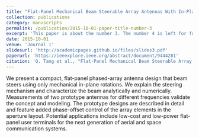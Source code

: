 ```yaml
---
title: "Flat-Panel Mechanical Beam Steerable Array Antennas With In-Plane Rotations: Theory, Design and Low-Cost Implementation"
collection: publications
category: manuscripts
permalink: /publication/2015-10-01-paper-title-number-3
excerpt: 'This paper is about the number 3. The number 4 is left for future work.'
date: 2015-10-01
venue: 'Journal 1'
slidesurl: 'http://academicpages.github.io/files/slides3.pdf'
paperurl: 'https://ieeexplore.ieee.org/abstract/document/9444281'
citation: 'Q. Tang et al., "Flat-Panel Mechanical Beam Steerable Array Antennas With In-Plane Rotations: Theory, Design and Low-Cost Implementation," in IEEE Open Journal of Antennas and Propagation, vol. 2, pp. 679-688, 2021, doi: 10.1109/OJAP.2021.3084842. keywords: {Manganese;Phased arrays;Antennas;Social networking (online);Computer hacking;Prototypes;Apertures;Beam steering;design-to-cost;flat-panel;high altitude platform;low earth orbit satellites;mechanical systems;moiré pattern;phased arrays;satellite ground stations;user terminals},'
---
```


We present a compact, flat-panel phased-array antenna design that beam steers using only mechanical in-plane rotations. We explain the steering mechanism and characterize the beam analytically and numerically. Measurements of two prototype antennas for different frequencies validate the concept and modeling. The prototype designs are described in detail and feature added phase-offset control of the array elements in the aperture layout. Potential applications include low-cost and low-power flat-panel user terminals for the next generation of aerial and space communication systems.